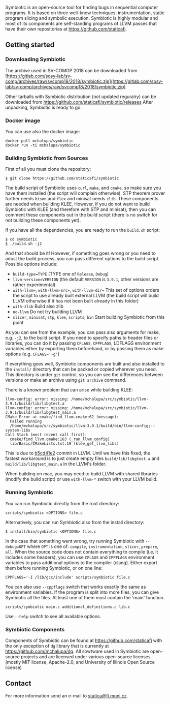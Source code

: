 Symbiotic is an open-source tool for finding bugs in sequential computer programs.
It is based on three well-know techniques:
instrumentation, static program slicing and symbolic execution.
Symbiotic is highly modular and most of its components are self-standing programs of LLVM passes that have their own repositories at https://github.com/staticafi.

## Getting started

### Downloading Symbiotic
The archive used in SV-COMOP 2018 can be downloaded from [https://gitlab.com/sosy-lab/sv-comp/archives/raw/svcomp18/2018/symbiotic.zip](https://gitlab.com/sosy-lab/sv-comp/archives/raw/svcomp18/2018/symbiotic.zip)

Other tarballs with Symbiotic distribution (not updated reguralry) can be downloaded from https://github.com/staticafi/symbiotic/releases
After unpacking, Symbiotic is ready to go.

### Docker image

You can use also the docker image:

```
docker pull mchalupa/symbiotic
docker run -ti mchalupa/symbiotic
```

### Building Symbiotic from Sources

First of all you must clone the repository:

```
$ git clone https://github.com/staticafi/symbiotic
```

The build script of Symbiotic uses `curl`, `make`, and `cmake`, so make sure
you have them installed (the script will complain otherwise).
STP theorem prover further needs `bison` and `flex` and minisat needs `zlib`.
These components are needed when building KLEE. However, if you do not want to
build Symbiotic with KLEE (and therefore with STP and minisat), then you can comment
these components out in the build script (there is no switch for not building these
components yet).

If you have all the dependencies, you are ready to run the `build.sh` script:


```
$ cd symbiotic
$ ./build.sh -j2
```

And that should be it! However, if something goes wrong or you need to adust the build
process, you can pass different options to the build script. Possible options include:
  - `build-type=TYPE` (TYPE one of `Release`, `Debug`)
  - `llvm-version=VERSION` (the default `VERSION` is `3.9.1`, other versions are rather experimental)
  - `with-llvm=`, `with-llvm-src=`, `with-llvm-dir=` This set of options orders the script to use already built external LLVM (the build script will build LLVM otherwise if it has not been built already in this folder)
  - `with-zlib` Build also zlib
  - `no-llvm` Do not try building LLVM
  - `slicer`, `minisat`, `stp`, `klee`, `scripts`, `bin` Start building Symbiotic from this point


As you can see from the example, you can pass also arguments for make, e.g. `-j2`, to the build script.
If you need to specify paths to header files or libraries, you can do it
by passing `CFLAGS`, `CPPFLAGS`, LDFLAGS environment variables either by exporting
them beforehand, or by passing them as make options (e.g. `CFLAGS='-g'`)

If everything goes well, Symbiotic components are built and also installed
to the `install/` directory that can be packed or copied wherever you need.
This directory is under `git` control, so you can see the differences between
versions or make an archive using `git archive` command.

There is a known problem that can arise while building KLEE:

```
llvm-config: error: missing: /home/mchalupa/src/symbiotic/llvm-3.9.1/build/lib/libgtest.a
llvm-config: error: missing: /home/mchalupa/src/symbiotic/llvm-3.9.1/build/lib/libgtest_main.a
CMake Error at cmake/find_llvm.cmake:62 (message):
  Failed running
  /home/mchalupa/src/symbiotic/llvm-3.9.1/build/bin/llvm-config;--system-libs
Call Stack (most recent call first):
  cmake/find_llvm.cmake:163 (_run_llvm_config)
  lib/Basic/CMakeLists.txt:19 (klee_get_llvm_libs)
```
This is due to [b5cd41e2](https://github.com/llvm-mirror/llvm/commit/b5cd41e26f89aad2f2dc4f5dc37577f7abf8528a) commit in LLVM. Until we have this fixed, the fastest workaround is to just create empty files `build/lib/libgtest.a` and `build/lib/libgtest_main.a` in the LLVM's folder.

When building on mac, you may need to build LLVM with shared libraries
(modify the build script) or use `with-llvm-*` switch with your LLVM build.

### Running Symbiotic

You can run Symbiotic directly from the root directory:
```
scripts/symbiotic <OPTIONS> file.c
```

Alternatively, you can run Symbiotic also from the install directory:
```
$ install/bin/symbiotic <OPTIONS> file.c
```

In the case that something went wrong, try running Symbiotic with `--debug=OPT` where `OPT`
is one of: `compile`, `instrumentation`, `slicer`, `prepare`, `all`.
When the source code does not contain everything to compile (i.e. it includes
some headers), you can use `CFLAGS` and `CPPFLAGS` environment variables to
pass additional options to the compiler (clang). Either export them before
running Symbiotic, or on one line:

```
CPPFLAGS='-I /lib/gcc/include' scripts/symbiotic file.c
```
You can also use `--cppflags` switch that works exactly the same as environment variables.
If the program is split into more files, you can give Symbiotic all the files.
At least one of them must contain the 'main' function.

```
scripts/symbiotic main.c additional_definitions.c lib.c
```

Use `--help` switch to see all available options.

### Symbiotic Components

Components of Symbiotic can be found at https://github.com/staticafi with the
only exception of `dg` library that is currently at https://github.com/mchalupa/dg.
All sowtware used in Symbiotic are open-source projects and are licensed under various
open-source licenses (mostly MIT license, Apache-2.0,
and University of Illinois Open Source license)

## Contact

For more information send an e-mail to <statica@fi.muni.cz>.
